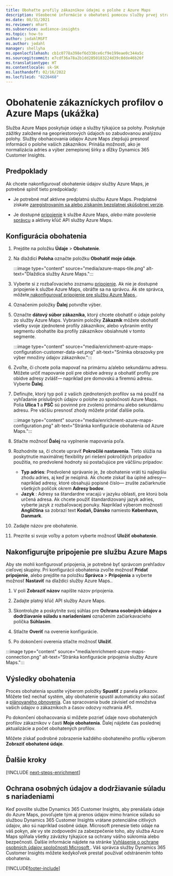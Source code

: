 ```yaml
---
title: Obohaťte profily zákazníkov údajmi o polohe z Azure Maps
description: Všeobecné informácie o obohatení pomocou služby prvej strany Azure Maps.
ms.date: 08/31/2021
ms.reviewer: mhart
ms.subservice: audience-insights
ms.topic: how-to
author: jodahlMSFT
ms.author: jodahl
manager: shellyha
ms.openlocfilehash: cb1c0778a398ef6d338ce6cf9e199eae0c344a5c
ms.sourcegitcommit: e7cdf36a78a2b1dd2850183224d39c8dde46b26f
ms.translationtype: HT
ms.contentlocale: sk-SK
ms.lasthandoff: 02/16/2022
ms.locfileid: "8226468"
---
```

# <a name="enrichment-of-customer-profiles-with-azure-maps-preview"></a>Obohatenie zákazníckych profilov o Azure Maps (ukážka)

Služba Azure Maps poskytuje údaje a služby týkajúce sa polohy. Poskytuje zážitky založené na geopriestorových údajoch so zabudovanou analýzou polohy. Služby obohacovania údajov Azure Maps zlepšujú presnosť informácií o polohe vašich zákazníkov. Prináša možnosti, ako je normalizácia adries a výber zemepisnej šírky a dĺžky Dynamics 365 Customer Insights.

## <a name="prerequisites"></a>Predpoklady

Ak chcete nakonfigurovať obohatenie údajov služby Azure Maps, je potrebné splniť tieto predpoklady:

- Je potrebné mať aktívne predplatnú službu Azure Maps. Predplatné získate [zaregistrovaním sa alebo získaním bezplatnej skúšobnej verzie](https://azure.microsoft.com/services/azure-maps/).

- Je dostupné [pripojenie](connections.md) k službe Azure Maps, *alebo* máte povolenie [správcu](permissions.md#administrator) a aktívny kľúč API služby Azure Maps.

## <a name="configure-the-enrichment"></a>Konfigurácia obohatenia

1. Prejdite na položku **Údaje** > **Obohatenie**. 

1. Na dlaždici **Poloha** označte položku **Obohatiť moje údaje**.

   :::image type="content" source="media/azure-maps-tile.png" alt-text="Dlaždica služby Azure Maps.":::

1. Vyberte si z rozbaľovacieho zoznamu [pripojenie](connections.md). Ak nie je dostupné pripojenie k službe Azure Maps, obráťte sa na správcu. Ak ste správca, môžete[ nakonfigurovať pripojenie pre službu Azure Maps ](#configure-the-connection-for-azure-maps). 

1. Označenim položky **Ďalej** potvrďte výber.

1. Označte **dátový súbor zákazníka**, ktorý chcete obohatiť o údaje polohy zo služby Azure Maps. Vybraním položky **Zákazník** môžete obohatiť všetky svoje zjednotené profily zákazníkov, alebo vybraním entity segmentu obohatíte iba profily zákazníkov obsiahnuté v tomto segmente.

    :::image type="content" source="media/enrichment-azure-maps-configuration-customer-data-set.png" alt-text="Snímka obrazovky pre výber množiny údajov zákazníkov.":::

1. Zvoľte, či chcete polia mapovať na primárnu a/alebo sekundárnu adresu. Môžete určiť mapovanie polí pre obidve adresy a obohatiť profily pre obidve adresy zvlášť&mdash; napríklad pre domovskú a firemnú adresu. Vyberte **Ďalej**.

1. Definujte, ktorý typ polí z vašich zjednotených profilov sa má použiť na vyhľadanie príslušných údajov o polohe zo spoločnosti Azure Maps. Polia **Ulica 1** a **PSČ** sú povinné pre zvolenú primárnu alebo sekundárnu adresu. Pre väčšiu presnosť zhody môžete pridať ďalšie polia.

   :::image type="content" source="media/enrichment-azure-maps-configuration.png" alt-text="Stránka konfigurácie obohatenia od Azure Maps.":::

1. Stlačte možnosť **Ďalej** na vyplnenie mapovania poľa.

1. Rozhodnite sa, či chcete upraviť **Pokročilé nastavenia**. Tieto slúžia na poskytnutie maximálnej flexibility pri riešení pokročilých prípadov použitia, no predvolené hodnoty sú postačujúce pre väčšinu prípadov:
   - **Typ adries**: Predvolené správanie je, že obohatenie vráti tú najlepšiu zhodu adries, aj keď je neúplná. Ak chcete získať iba úplné adresy&mdash; napríklad adresy, ktoré obsahujú popisné číslo&mdash; zrušte začiarknutie všetkých políčok okrem **Adresy bodov**. 
   - **Jazyk** : Adresy sa štandardne vracajú v jazyku oblasti, pre ktorú bola určená adresa. Ak chcete použiť štandardizovaný jazyk adries, vyberte jazyk z rozbaľovacej ponuky. Napríklad výberom možnosti **Angličtina** sa zobrazí text **Kodaň, Dánsko** namiesto **København, Danmark**.

1. Zadajte názov pre obohatenie.

1. Prezrite si svoje voľby a potom vyberte možnosť **Uložiť obohatenie**.

## <a name="configure-the-connection-for-azure-maps"></a>Nakonfigurujte pripojenie pre službu Azure Maps

Aby ste mohli konfigurovať pripojenia, je potrebné byť správcom prehľadov cieľovej skupiny. Pri konfigurácii obohatenia zvoľte možnosť **Pridať pripojenie**, alebo prejdite na položku **Správca** > **Pripojenia** a vyberte možnosť **Nastaviť** na dlaždici služby Azure Maps..

1. V poli **Zobraziť názov** napíšte názov pripojenia.

1. Zadajte platný kľúč API služby Azure Maps.

1. Skontrolujte a poskytnite svoj súhlas pre **Ochrana osobných údajov a dodržiavanie súladu s nariadeniami** označením začiarkavacieho políčka **Súhlasím**.

1. Stlačte **Overiť** na overenie konfigurácie.

1. Po dokončení overenia stlačte možnosť **Uložiť**.

:::image type="content" source="media/enrichment-azure-maps-connection.png" alt-text="Stránka konfigurácie pripojenia služby Azure Maps.":::

## <a name="enrichment-results"></a>Výsledky obohatenia

Proces obohatenia spustíte výberom položky **Spustiť** z panela príkazov. Môžete tiež nechať systém, aby obohatenie spustil automaticky ako súčasť a [plánovaného obnovenia](system.md#schedule-tab). Čas spracovania bude závisieť od množstva vašich údajov o zákazníkoch a časov odozvy rozhrania API.

Po dokončení obohacovania si môžete pozrieť údaje novo obohatených profilov zákazníkov v časti **Moje obohatenia**. Ďalej nájdete čas poslednej aktualizácie a počet obohatených profilov.

Môžete získať podrobné zobrazenie každého obohateného profilu výberom **Zobraziť obohatené údaje**.

## <a name="next-steps"></a>Ďalšie kroky

[!INCLUDE [next-steps-enrichment](../includes/next-steps-enrichment.md)]

## <a name="data-privacy-and-compliance"></a>Ochrana osobných údajov a dodržiavanie súladu s nariadeniami

Keď povolíte službe Dynamics 365 Customer Insights, aby prenášala údaje do Azure Maps, povoľujete tým aj prenos údajov mimo hranice súladu so službou Dynamics 365 Customer Insights vrátane potenciálne citlivých údajov, ako sú napríklad osobné údaje. Microsoft prenesie tieto údaje na váš pokyn, ale vy ste zodpovední za zabezpečenie toho, aby služba Azure Maps spĺňala všetky záväzky týkajúce sa ochrany vášho súkromia alebo bezpečnosti. Ďalšie informácie nájdete na stránke [Vyhlásenie o ochrane osobných údajov spoločnosti Microsoft ](https://go.microsoft.com/fwlink/?linkid=396732).
Váš správca služby Dynamics 365 Customer Insights môžete kedykoľvek prestať používať odstránením tohto obohatenia.

[!INCLUDE[footer-include](../includes/footer-banner.md)]
